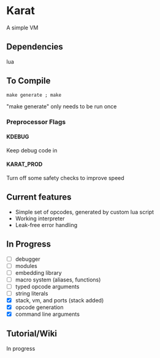 # Karat

A simple VM

## Dependencies ##
lua

## To Compile ##
`make generate ; make`

"make generate" only needs to be run once

### Preprocessor Flags ###
#### KDEBUG ####
Keep debug code in
#### KARAT\_PROD ####
Turn off some safety checks to improve speed

## Current features ##
* Simple set of opcodes, generated by custom lua script
* Working interpreter
* Leak-free error handling

## In Progress ##
- [ ] debugger
- [ ] modules
- [ ] embedding library
- [ ] macro system (aliases, functions)
- [ ] typed opcode arguments
- [ ] string literals
- [x] stack, vm, and ports (stack added)
- [x] opcode generation
- [x] command line arguments

## Tutorial/Wiki ###

In progress
